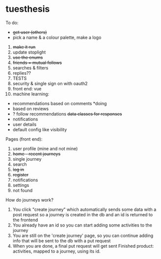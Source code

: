 # tuesthesis
To do:
* ~~get user (others)~~
* pick a name & a colour palette, make a logo
1. ~~make it run~~
2. update stoplight
3. ~~use the enums~~
4. ~~friends = mutual follows~~
5. searches & filters
6. replies??
7. TESTS
8. security & single sign on with oauth2
9. front end: vue
10. machine learning:
* recommendations based on comments *doing
* based on reviews
* ? follow recommendations
~~data classes for responses~~
* notifications
* user details
* default config like visibility

Pages (front end):
1. user profile (mine and not mine)
2. ~~home - recent journeys~~
3. single journey
4. search
5. ~~log in~~
6. ~~register~~
7. notifications
8. settings
9. not found

How do journeys work?
1. You click "create journey" which automatically sends some data with a post 
request so a journey is created in the db and an id is returned to the frontend
2. You already have an id so you can start adding some activities to the journey
3. You are still on the 'create journey' page, so you can continue adding info that will be sent to the db with a put request
4. When you are done, a final put request will get sent
Finished product: activities, mapped to a journey, using its id.